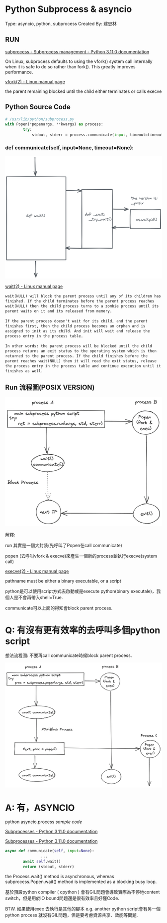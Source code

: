 # Python Subprocess  & asyncio

Type: asyncio, python, subprocess
Created By: 建忠林

## RUN

[subprocess - Subprocess management - Python 3.11.0 documentation](https://docs.python.org/zh-tw/3/library/subprocess.html)

On Linux, subprocess defaults to using the vfork() system call internally when it is safe to do so rather than fork(). This greatly improves performance.

[vfork(2) - Linux manual page](https://man7.org/linux/man-pages/man2/vfork.2.html)

the parent remaining blocked until the child either terminates or calls execve

## Python Source Code

```python
# /usr/lib/python/subprocess.py
with Popen(*popenargs, **kwargs) as process:
        try:
            stdout, stderr = process.communicate(input, timeout=timeout)
```

### def communicate(self, input=None, timeout=None):

![Untitled](Python%20Subprocess%20&%20asyncio%206e14d9dc3ad14b579a1d68e0fe8ab590/Untitled.png)

[wait(2) - Linux manual page](https://man7.org/linux/man-pages/man2/wait.2.html)

```
wait(NULL) will block the parent process until any of its children has finished. If the child terminates before the parent process reaches wait(NULL) then the child process turns to a zombie process until its parent waits on it and its released from memory.

If the parent process doesn't wait for its child, and the parent finishes first, then the child process becomes an orphan and is assigned to init as its child. And init will wait and release the process entry in the process table.

In other words: the parent process will be blocked until the child process returns an exit status to the operating system which is then returned to the parent process. If the child finishes before the parent reaches wait(NULL) then it will read the exit status, release the process entry in the process table and continue execution until it finishes as well.
```

## Run 流程圖(POSIX VERSION)

![Untitled](Python%20Subprocess%20&%20asyncio%206e14d9dc3ad14b579a1d68e0fe8ab590/Untitled%201.png)

解釋:

run 其實是一個大封裝(先呼叫了Popen在call communicate)

popen (去呼叫vfork & execve)來產生一個新的process並執行execve(system call)

[execve(2) - Linux manual page](https://man7.org/linux/man-pages/man2/execve.2.html)

pathname must be either a binary executable, or a script

python是可以使用script方式去啟動或是execute python(binary executale)，我個人是不會再帶入shell=True.

communicate可以上面的得知會block parent process.

# Q: 有沒有更有效率的去呼叫多個python script

想法流程圖: 不要再call communicate時候block parent process.

![Untitled](Python%20Subprocess%20&%20asyncio%206e14d9dc3ad14b579a1d68e0fe8ab590/Untitled%202.png)

# A: 有，ASYNCIO

python asyncio.process *sample code*

[Subprocesses - Python 3.11.0 documentation](https://docs.python.org/3/library/asyncio-subprocess.html#asyncio.subprocess.Process.wait)

[Subprocesses - Python 3.11.0 documentation](https://docs.python.org/3/library/asyncio-subprocess.html#asyncio.subprocess.Process.wait)

```python
async def communicate(self, input=None):
				...
        await self.wait()
        return (stdout, stderr)
```

the Process.wait() method is asynchronous, whereas subprocess.Popen.wait() method is implemented as a blocking busy loop.

基於預設python compiler ( cpython ) 會有GIL問題會導致實際為不停地content switch，但是用於IO bound問題還是很有效率且好懂Code.

BTW. 如果使用exec 去執行是其他的腳本 e.g. another python script會有另一個python process 就沒有GIL問題，但是要考慮資源共享、效能等問題.